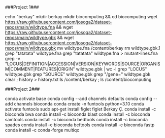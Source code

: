 ###Project 1###

echo "berkay"
mkdir berkay
mkdir biocomputing && cd biocomputing
wget https://raw.githubusercontent.com/josoga2/dataset-repos/main/wildtype.fna && wget https://raw.githubusercontent.com/josoga2/dataset-repos/main/wildtype.gbk && wget https://raw.githubusercontent.com/josoga2/dataset-repos/main/wildtype.gbk
mv wildtype.fna /content/berkay
rm wildtype.gbk.1
grep "tatatata" wildtype.fna 
grep "tatatata" wildtype.fna > mutant-lines.fna
grep -v "LOCUS\|DEFINITION\|ACCESSION\|VERSION\|KEYWORDS\|SOURCE\|ORGANISM\|COMMENT\|FEATURES\|ORIGIN" wildtype.gbk | wc -l
grep "LOCUS" wildtype.gbk 
grep "SOURCE" wildtype.gbk 
grep "/gene=" wildtype.gbk 
clear ; history > history.txt
ls /content/berkay ; ls /content/biocomputing

###Project 2###

conda activate base
   conda config --add channels defaults
   conda config --add channels bioconda
conda create -n funtools python=3.10
conda activate funtools
sudo apt-get install figlet
figlet Berkay Ç.
conda install -c bioconda bwa
conda install -c bioconda blast
conda install -c bioconda samtools
conda install -c bioconda bedtools
conda install -c bioconda spades
conda install -c bioconda bcftools
conda install -c bioconda fastp 
conda install -c conda-forge multiqc
